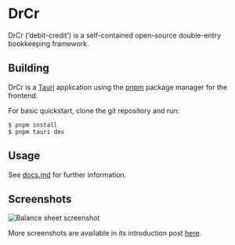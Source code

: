 # DrCr

DrCr (‘debit-credit’) is a self-contained open-source double-entry bookkeeping framework.

## Building

DrCr is a [Tauri](https://v2.tauri.app/) application using the [pnpm](https://pnpm.io/) package manager for the frontend.

For basic quickstart, clone the git repository and run:

```
$ pnpm install
$ pnpm tauri dev
```

## Usage

See [docs.md](docs/docs.md) for further information.

## Screenshots

![Balance sheet screenshot](https://yingtongli.me/blog/assets/posts/2025/drcr3.png)

More screenshots are available in its introduction post [here](https://yingtongli.me/blog/2025/06/09/drcr.html).
